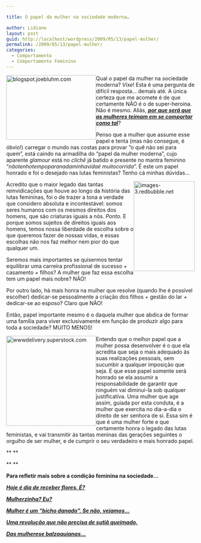 ```yaml
---

title: O papel da mulher na sociedade moderna…

author: Lidiane
layout: post
guid: http://localhost/wordpress/2009/05/13/papel-mulher/
permalink: /2009/05/13/papel-mulher/
categories:
  - Comportamento
  - Comportamento Feminino
---
```

[<img style="display: inline; margin-left: 0; margin-right: 0; border-width: 0;" title="blogspot.joebluhm.com" src="http://www.trololodemulher.com.br/blog/wp-content/uploads/2009/05/blogspot-joebluhm-com_thumb.jpg" border="0" alt="blogspot.joebluhm.com" width="240" height="172" align="left" />](http://www.trololodemulher.com.br/blog/wp-content/uploads/2009/05/blogspot-joebluhm-com.jpg) Qual o papel da mulher na sociedade moderna? _Vixe_! Esta é uma pergunta de difícil resposta&#8230; demais até. A única certeza que me acomete é de que certamente NÃO é o de super-heroína. Não é mesmo. Aliás, **_<a href="http://www.trololodemulher.com.br/2009/11/26/mulher-heroina/" target="_self">por que será que as mulheres teimam em se comportar como tal</a>_**?

Penso que a mulher que assume esse papel e tenta (mas não consegue, é óbvio!) carregar o mundo nas costas para provar &#8220;o quê não sei para quem&#8221;, está caindo na armadilha do “papel da mulher moderna”, cujo aparente _glamour_ está no _clichê_ já batido e presente no mantra feminino “_nãotenhotempoparanadaminhavidaé muitocorrida_”. É este um papel honrado e foi o desejado nas lutas feministas? Tenho cá minhas dúvidas&#8230;

[<img style="display: inline; margin-left: 0; margin-right: 0; border-width: 0;" title="images-3.redbubble.net" src="http://www.trololodemulher.com.br/blog/wp-content/uploads/2009/05/images3-redbubble-net_thumb.jpg" border="0" alt="images-3.redbubble.net" width="163" height="240" align="right" />](http://www.trololodemulher.com.br/blog/wp-content/uploads/2009/05/images3-redbubble-net.jpg) Acredito que o maior legado das tantas reinvidicações que houve ao longo da história das lutas femininas, foi o de trazer a tona a verdade que considero absoluta e incontestável: somos seres humanos com os mesmos direitos dos homens, que são criaturas iguais a nós. _Ponto_. E porque somos sujeitos de direitos iguais aos homens, temos nossa liberdade de escolha sobre o que queremos fazer de nossas vidas, e essas escolhas não nos faz melhor nem pior do que qualquer um.

Seremos mais importantes se quisermos tentar equilibrar uma carreira profissional de sucesso + casamento + filhos? A mulher que faz essa escolha tem um papel mais nobre? NÃO!

Por outro lado, há mais honra na mulher que resolve (quando lhe é possível escolher) dedicar-se pessoalmente a criação dos filhos + gestão do lar + dedicar-se ao esposo? Claro que NÃO!

Então, papel importante mesmo é o daquela mulher que abdica de formar uma família para viver exclusivamente em função de produzir algo para toda a sociedade? MUITO MENOS!

[<img style="display: inline; margin-left: 0; margin-right: 0; border-width: 0;" title="wwwdelivery.superstock.com" src="http://www.trololodemulher.com.br/blog/wp-content/uploads/2009/05/wwwdelivery-superstock-com_thumb.jpg" border="0" alt="wwwdelivery.superstock.com" width="240" height="240" align="left" />](http://www.trololodemulher.com.br/blog/wp-content/uploads/2009/05/wwwdelivery-superstock-com.jpg) Entendo que o melhor papel que a mulher possa desenvolver é o que ela acredita que seja o mais adequado ás suas realizações pessoais, sem sucumbir a qualquer imposição que seja. E que esse papel somente será honrado se ela assumir a responsabilidade de garantir que ninguém vai diminuí-la sob qualquer justificativa. Uma mulher que age assim, guiada por esta conduta, é a mulher que exercita no dia-a-dia o direito de ser senhora de si. Essa sim é que é uma mulher forte e que certamente honra o legado das lutas feministas, e vai transmitir ás tantas meninas das gerações seguintes o orgulho de ser mulher, e de cumprir o seu verdadeiro e mais honrado papel.

** **

** **

**Para refletir mais sobre a condição feminina na sociedade&#8230;**

**_<a href="http://www.trololodemulher.com.br/2010/03/08/dia-internacional-da-mulher/" target="_self">Hoje é dia de receber flores. É?</a>_**

**_<a href="http://www.trololodemulher.com.br/2010/02/24/mulherzinha-preconceito/" target="_self">Mulherzinha? Eu?</a>_**

**_<a href="http://www.trololodemulher.com.br/2009/07/29/cobrancas-femininas/" target="_self">Mulher é um &#8220;bicho danado&#8221;. Se não, vejamos&#8230;</a>_**

**_<a href="http://www.trololodemulher.com.br/2009/07/01/feminismo-sutia-queimado/" target="_self">Uma revolução que não precisa de sutiã queimado.</a>_**

**_<a href="http://www.trololodemulher.com.br/2009/05/07/convidada-patricia-pirota/" target="_self">Das mulherese balzaquianas&#8230;</a>_**